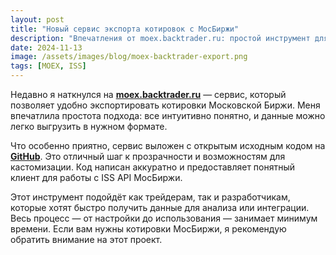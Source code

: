 ```yaml
---
layout: post
title: "Новый сервис экспорта котировок с МосБиржи"
description: "Впечатления от moex.backtrader.ru: простой инструмент для экспорта данных с Московской Биржи и доступность исходного кода."
date: 2024-11-13
image: /assets/images/blog/moex-backtrader-export.png
tags: [MOEX, ISS]
---
```


Недавно я наткнулся на **[moex.backtrader.ru](https://moex.backtrader.ru)** — сервис, который позволяет удобно экспортировать котировки Московской Биржи. Меня впечатлила простота подхода: все интуитивно понятно, и данные можно легко выгрузить в нужном формате. 

Что особенно приятно, сервис выложен с открытым исходным кодом на **[GitHub](https://github.com/Celeevo/ISS-MOEX-client)**. Это отличный шаг к прозрачности и возможностям для кастомизации. Код написан аккуратно и предоставляет понятный клиент для работы с ISS API МосБиржи.

Этот инструмент подойдёт как трейдерам, так и разработчикам, которые хотят быстро получить данные для анализа или интеграции. Весь процесс — от настройки до использования — занимает минимум времени. Если вам нужны котировки МосБиржи, я рекомендую обратить внимание на этот проект.